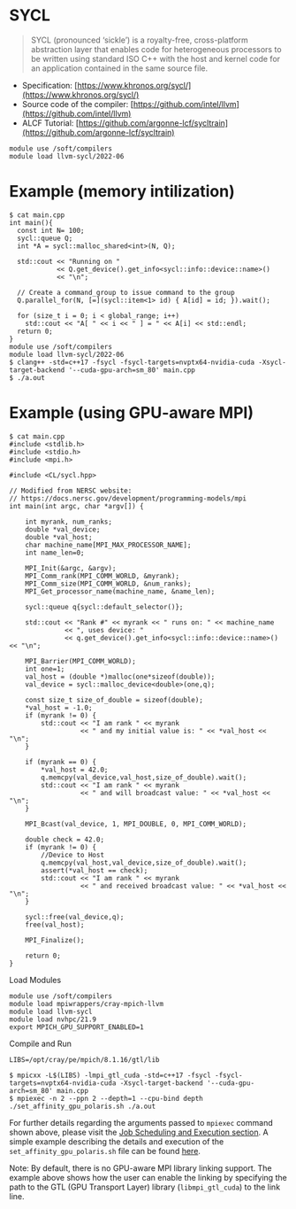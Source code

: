 # SYCL 

>SYCL (pronounced ‘sickle’) is a royalty-free, cross-platform abstraction layer that enables code for heterogeneous processors to be written using standard ISO C++ with the host and kernel code for an application contained in the same source file. 

- Specification: [https://www.khronos.org/sycl/](https://www.khronos.org/sycl/)
- Source code of the compiler: [https://github.com/intel/llvm](https://github.com/intel/llvm)
- ALCF Tutorial: [https://github.com/argonne-lcf/sycltrain](https://github.com/argonne-lcf/sycltrain)

```
module use /soft/compilers
module load llvm-sycl/2022-06 
```

# Example (memory intilization)

```
$ cat main.cpp
int main(){
  const int N= 100;
  sycl::queue Q;
  int *A = sycl::malloc_shared<int>(N, Q);

  std::cout << "Running on "
            << Q.get_device().get_info<sycl::info::device::name>()
            << "\n";

  // Create a command_group to issue command to the group
  Q.parallel_for(N, [=](sycl::item<1> id) { A[id] = id; }).wait();

  for (size_t i = 0; i < global_range; i++)
    std::cout << "A[ " << i << " ] = " << A[i] << std::endl;
  return 0;
}
module use /soft/compilers
module load llvm-sycl/2022-06 
$ clang++ -std=c++17 -fsycl -fsycl-targets=nvptx64-nvidia-cuda -Xsycl-target-backend '--cuda-gpu-arch=sm_80' main.cpp
$ ./a.out
```

# Example (using GPU-aware MPI)

```
$ cat main.cpp
#include <stdlib.h>
#include <stdio.h>
#include <mpi.h>

#include <CL/sycl.hpp>

// Modified from NERSC website: 
// https://docs.nersc.gov/development/programming-models/mpi
int main(int argc, char *argv[]) {

    int myrank, num_ranks;
    double *val_device;
    double *val_host;
    char machine_name[MPI_MAX_PROCESSOR_NAME];
    int name_len=0;

    MPI_Init(&argc, &argv);
    MPI_Comm_rank(MPI_COMM_WORLD, &myrank);
    MPI_Comm_size(MPI_COMM_WORLD, &num_ranks);
    MPI_Get_processor_name(machine_name, &name_len);

    sycl::queue q{sycl::default_selector()};

    std::cout << "Rank #" << myrank << " runs on: " << machine_name
              << ", uses device: "
              << q.get_device().get_info<sycl::info::device::name>() << "\n";

    MPI_Barrier(MPI_COMM_WORLD);
    int one=1;
    val_host = (double *)malloc(one*sizeof(double));
    val_device = sycl::malloc_device<double>(one,q);

    const size_t size_of_double = sizeof(double);
    *val_host = -1.0;
    if (myrank != 0) {
        std::cout << "I am rank " << myrank
                  << " and my initial value is: " << *val_host << "\n";
    }

    if (myrank == 0) {
        *val_host = 42.0;
        q.memcpy(val_device,val_host,size_of_double).wait();
        std::cout << "I am rank " << myrank
                  << " and will broadcast value: " << *val_host << "\n";
    }

    MPI_Bcast(val_device, 1, MPI_DOUBLE, 0, MPI_COMM_WORLD);

    double check = 42.0;
    if (myrank != 0) {
        //Device to Host    
        q.memcpy(val_host,val_device,size_of_double).wait();
        assert(*val_host == check);
        std::cout << "I am rank " << myrank
                  << " and received broadcast value: " << *val_host << "\n";
    }

    sycl::free(val_device,q);
    free(val_host);

    MPI_Finalize();

    return 0;
}
```

Load Modules

```
module use /soft/compilers
module load mpiwrappers/cray-mpich-llvm
module load llvm-sycl
module load nvhpc/21.9
export MPICH_GPU_SUPPORT_ENABLED=1
```

Compile and Run

```
LIBS=/opt/cray/pe/mpich/8.1.16/gtl/lib

$ mpicxx -L$(LIBS) -lmpi_gtl_cuda -std=c++17 -fsycl -fsycl-targets=nvptx64-nvidia-cuda -Xsycl-target-backend '--cuda-gpu-arch=sm_80' main.cpp
$ mpiexec -n 2 --ppn 2 --depth=1 --cpu-bind depth ./set_affinity_gpu_polaris.sh ./a.out
```
For further details regarding the arguments passed to `mpiexec` command shown above, please visit the [Job Scheduling and Execution section](./queueing-and-running-jobs/job-and-queue-scheduling.md). A simple example describing the details and execution of the `set_affinity_gpu_polaris.sh` file can be found [here](https://github.com/argonne-lcf/GettingStarted/tree/master/Examples/Polaris/affinity_gpu).

Note: By default, there is no GPU-aware MPI library linking support.  The example above shows how the user can enable the linking by specifying the path to the GTL (GPU Transport Layer) library (`libmpi_gtl_cuda`) to the link line.   
